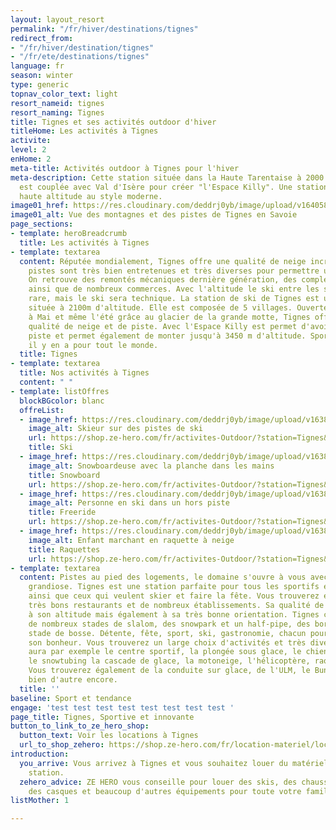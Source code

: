 ```yaml
---
layout: layout_resort
permalink: "/fr/hiver/destinations/tignes"
redirect_from:
- "/fr/hiver/destination/tignes"
- "/fr/ete/destinations/tignes"
language: fr
season: winter
type: generic
topnav_color_text: light
resort_nameid: tignes
resort_naming: Tignes
title: Tignes et ses activités outdoor d'hiver
titleHome: Les activités à Tignes
activite: 
level: 2
enHome: 2
meta-title: Activités outdoor à Tignes pour l'hiver
meta-description: Cette station située dans la Haute Tarentaise à 2000 m d'altitude
  est couplée avec Val d'Isère pour créer "l'Espace Killy". Une station sportive de
  haute altitude au style moderne.
image01_href: https://res.cloudinary.com/deddrj0yb/image/upload/v1640588508/website/resorts/Tignes/tim-arnold-4L_EZk4HG1A-unsplash_w4zb0q.jpg
image01_alt: Vue des montagnes et des pistes de Tignes en Savoie
page_sections:
- template: heroBreadcrumb
  title: Les activités à Tignes
- template: textarea
  content: Réputée mondialement, Tignes offre une qualité de neige incroyable. Ses
    pistes sont très bien entretenues et très diverses pour permettre un ski de qualité.
    On retrouve des remontés mécaniques dernière génération, des complexes sportifs
    ainsi que de nombreux commerces. Avec l'altitude le ski entre les sapins se fera
    rare, mais le ski sera technique. La station de ski de Tignes est une station
    située à 2100m d'altitude. Elle est composée de 5 villages. Ouverte de Septembre
    à Mai et même l'été grâce au glacier de la grande motte, Tignes offre une incroyable
    qualité de neige et de piste. Avec l'Espace Killy est permet d'avoir 300 km de
    piste et permet également de monter jusqu'à 3450 m d'altitude. Sportif et familiale,
    il y en a pour tout le monde.
  title: Tignes
- template: textarea
  title: Nos activités à Tignes
  content: " "
- template: listOffres
  blockBGcolor: blanc
  offreList:
  - image_href: https://res.cloudinary.com/deddrj0yb/image/upload/v1638822010/website/winter/Activite-ski_wob8vt.webp
    image_alt: Skieur sur des pistes de ski
    url: https://shop.ze-hero.com/fr/activites-Outdoor/?station=Tignes&calessonstype=all&catypegenderlistsummer=all&calessonsactivitytype=Ski&start-date=
    title: Ski
  - image_href: https://res.cloudinary.com/deddrj0yb/image/upload/v1638822009/website/winter/Activite-snowboard_o3mrh9.webp
    image_alt: Snowboardeuse avec la planche dans les mains
    title: Snowboard
    url: https://shop.ze-hero.com/fr/activites-Outdoor/?station=Tignes&calessonstype=all&catypegenderlistsummer=all&calessonsactivitytype=Snowboard&start-date=
  - image_href: https://res.cloudinary.com/deddrj0yb/image/upload/v1638883532/website/winter/Ski-vue-montagne-brouillard_xcslih.jpg
    image_alt: Personne en ski dans un hors piste
    title: Freeride
    url: https://shop.ze-hero.com/fr/activites-Outdoor/?station=Tignes&calessonstype=all&catypegenderlistsummer=all&calessonsactivitytype=Hors+piste&start-date=
  - image_href: https://res.cloudinary.com/deddrj0yb/image/upload/v1638883536/website/winter/Raquettes-groupe-enfants_xwknbx.jpg
    image_alt: Enfant marchant en raquette à neige
    title: Raquettes
    url: https://shop.ze-hero.com/fr/activites-Outdoor/?station=Tignes&calessonstype=all&catypegenderlistsummer=all&calessonsactivitytype=Activit%C3%A9+non+ski&start-date=
- template: textarea
  content: Pistes au pied des logements, le domaine s'ouvre à vous avec un panorama
    grandiose. Tignes est une station parfaite pour tous les sportifs et skieurs chevronnés
    ainsi que ceux qui veulent skier et faire la fête. Vous trouverez également de
    très bons restaurants et de nombreux établissements. Sa qualité de neige est due
    à son altitude mais également à sa très bonne orientation. Tignes c'est aussi
    de nombreux stades de slalom, des snowpark et un half-pipe, des bordercross, un
    stade de bosse. Détente, fête, sport, ski, gastronomie, chacun pourra trouver
    son bonheur. Vous trouverez un large choix d'activités et très diverses. Il y
    aura par exemple le centre sportif, la plongée sous glace, le chien de traineau,
    le snowtubing la cascade de glace, la motoneige, l'hélicoptère, raquette et VTT.
    Vous trouverez également de la conduite sur glace, de l'ULM, le Bun J ride et
    bien d'autre encore.
  title: ''
baseline: Sport et tendance
engage: 'test test test test test test test test '
page_title: Tignes, Sportive et innovante
button_to_link_to_ze_hero_shop:
  button_text: Voir les locations à Tignes
  url_to_shop_zehero: https://shop.ze-hero.com/fr/location-materiel/location-ski/location-ski-enfant?station=tignes&equipmentslug=%2Flocation-ski&rental_quality=0&oldslug=%2Flocation-ski&subslug=%2Flocation-ski-adulte&start-date=28%2F12%2F2021&number_rental_days=1
introduction:
  you_arrive: Vous arrivez à Tignes et vous souhaitez louer du matériel dans cette
    station.
  zehero_advice: ZE HERO vous conseille pour louer des skis, des chaussures de ski,
    des casques et beaucoup d'autres équipements pour toute votre famille
listMother: 1

---
```

